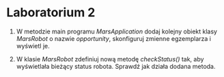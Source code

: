 # Laboratorium 2

1. W metodzie main programu *MarsApplication* dodaj kolejny obiekt klasy *MarsRobot* o nazwie *opportunity*, skonfiguruj zmienne egzemplarza i wyświetl je.

2. W klasie *MarsRobot* zdefiniuj nową metodę *checkStatus()* tak, aby wyświetlała bieżący status robota. Sprawdź jak działa dodana metoda.
